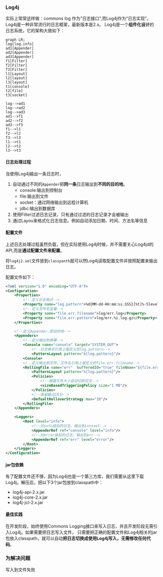 ### Log4j
实际上常常这样做：commons log 作为"日志接口",而Log4j作为“日志实现”。
Log4j是一种非常流行的日志框架，最新版本是2.x。
Log4j是一个**组件化设计**的日志系统，它的架构大致如下：

```mermaid
graph LR;
log[log.info]
ad1[Appender]
ad2[Appender]
ad3[Appender]
f1[Filter]
f2[Filter]
f3[Filter]
l1[Layout]
l2[layout]
l3[layout]
t1[console]
t2[file]
t3[socket]

log-->ad1
log-->ad2
log-->ad3
ad1-->f1
ad2-->f2
ad3-->f3
f1-->l1
f2-->l2
f3-->l3
l1-->t1
l2-->t2
l3-->t3
```
#### 日志处理过程
当使用Log4j输出一条日志时，
1. 自动通过不同的`Appender`把**同一条**日志输出到**不同的目的地**。
    + console:输出到控制台
    + file:输出到文件
    + socket：通过网络输出到远程计算机
    + jdbc:输出到数据库
2. 使用Filter过滤日志记录，只有通过过滤的日志记录才会被输出
3. 通过Layou来格式化日志信息。例如自动添加日期、时间、方法名等信息

#### 配置文件
上述日志处理过程虽然负载，但在实际使用Log4j时候，并不需要关心Log4jd的API,而是**通过配置文件来配置**。

将`log4j2.xml`文件放到`classpanth`就可以然Log4j读取配置文件并按照配置来输出日志。

配置文件如下：
```xml
<?xml version="1.0" encoding="UTF-8"?>
<Configuration>
    <Properties>
        <!--定义日志格式-->
        <Property name="log.pattern">%d{MM-dd-HH:mm:ss.SSS}[%t]%-5level%logger{36}%n%msg%n%n</Property>
        <!--定义文件名变量-->
        <Property name="file.err.filename">log/err.log</Property>
        <Property name="file.err.pattern">log/err.%i.log.gz</Property>
    </Properties>

    <!--定义Appender,即目的地-->
    <Appenders>
        <!--定义输出到屏幕-->
        <Console name="console" target="SYSTEM_OUT">
            <!--日志格式引用上面定义的log.pattern-->
            <PatternLayout pattern="${log.pattern}"/>
        <Console>
        <!--定义输出到文件，文件名引用上面定义的file.err.filename-->
        <RollingFile name="err"  bufferedIO="true" fileNmae="${file.err.filename}" filePattern="${file.err.pattern}">
            <PatternLayout pattern="%{log.pattern}"/>
            <Policies>
                <!--根据文件大小自动切割日志-->
                <sizeBasedTriggeringPolicy size="1 MB"/>
            </Policies>
            <!--保留最近10分-->
            <DefualtRolloverStrategy max="10"/>
        </RollingFile>
    </Appenders>

    <Loggers>
        <Root level="info">
            <!--对info级别的日志，输出到consoel-->
            <AppenderRef ref="console" level="info"/>
            <!--对error级别的日志，输出到err-->
            <AppenderRef ref="err" level="error"/>
        </Root>
    </Loggers>
</Configuration>

```

#### jar包依赖
有了配置文件还不够，因为Log4j也是一个第三方库，我们需要从这里下载Log4j，解压后，把以下3个jar包放到classpath中：
+ log4j-api-2.x.jar
+ log4j-core-2.x.jar
+ log4j-jcl-2.x.jar


#### 最佳实践
在开发阶段，始终使用Commons Logging接口来写入日志，并且开发阶段无需引入Log4j。如果需要把日志写入文件， 只需要把正确的配置文件和Log4j相关的jar包放入classpath，就可以自动**把日志切换成使用Log4j写入，无需修改任何代码**。

### 为解决问题
写入到文件失败
